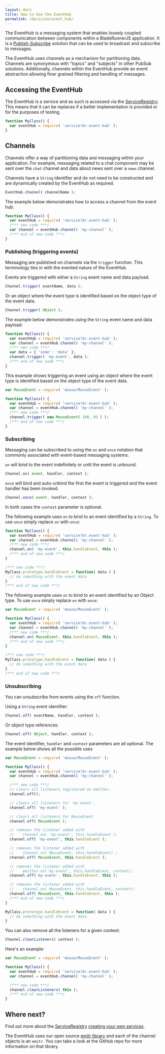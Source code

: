 ```yaml
---
layout: docs
title: How to Use the EventHub
permalink: /docs/use/event_hub/
---
```


The EventHub is a messaging system that enables loosely coupled communication between components within a BladeRunnerJS application. It is a [Publish-Subscribe](http://en.wikipedia.org/wiki/Publish%E2%80%93subscribe_pattern) solution that can be used to broadcast and subscribe to messages.

The EventHub uses channels as a mechanism for partitioning data. Channels are synonymous with "topics" and "subjects" in other PubSub solutions. Additionally, channels within the EventHub provide an event abstraction allowing finer grained filtering and handling of messages.

## Accessing the EventHub

The EventHub is a service and as such is accessed via the [ServiceRegistry](/docs/concepts/service_registry/). This means that it can be replaces if a better implementation is provided or for the purposes of testing.

```js
function MyClass() {
  var eventHub = require( 'service!br.event-hub' );
}
```

## Channels

Channels offer a way of partitioning data and messaging within your application. For example, messaging related to a chat component may be sent over the `chat` channel and data about news sent over a `news` channel.

Channels have a `String` identifier and do not need to be constructed and are dynamically created by the EventHub as required.

```js
EventHub.channel( channelName );
```

The example below demonstrates how to access a channel from the event hub.

```js
function MyClass() {
  var eventHub = require( 'service!br.event-hub' );
  /*** new code ***/
  var channel = eventHub.channel( 'my-channel' );
  /*** end of new code ***/
}
```

### Publishing (triggering events)

Messaging are published on channels via the `trigger` function. This terminology ties in with the evented nature of the EventHub.

Events are triggered with either a `String` event name and data payload.

```js
Channel.trigger( eventName, data );
```

Or an object where the event type is identified based on the object type of the event data.

```js
Channel.trigger( Object );
```

The example below demonstrates using the `String` event name and data payload:

```js
function MyClass() {
  var eventHub = require( 'service!br.event-hub' );
  var channel = eventHub.channel( 'my-channel' );
  /*** new code ***/
  var data = { 'some': 'data' };
  channel.trigger( 'my-event', data );
  /*** end of new code ***/
}
```

This example shows triggering an event using an object where the event type is identified based on the object type of the event data.

```js
var MouseEvent = require( 'mouse/MouseEvent' );

function MyClass() {
  var eventHub = require( 'service!br.event-hub' );
  var channel = eventHub.channel( 'my-channel' );
  /*** new code ***/
  channel.trigger( new MouseEvent( 100, 99 ) );
  /*** end of new code ***/
}
```

### Subscribing

Messaging can be subscribed to using the `on` and `once` notation that commonly associated with event-based messaging systems.

`on` will bind to the event indefinitely or until the event is unbound.

```js
Channel.on( event, handler, context );
```

`once` will bind and auto-unbind the first the event is triggered and the event handler has been invoked.

```js
Channel.once( event, handler, context );
```

In both cases the `context` parameter is optional.

The following example uses `on` to bind to an event identified by a `String`. To use `once` simply replace `on` with `once`:

```js
function MyClass() {
  var eventHub = require( 'service!br.event-hub' );
  var channel = eventHub.channel( 'my-channel' );
  /*** new code ***/
  channel.on( 'my-event', this.handleEvent, this );
  /*** end of new code ***/
}

/*** new code ***/
MyClass.prototype.handleEvent = function( data ) {
  // do something with the event data
}
/*** end of new code ***/
```

The following example uses `on` to bind to an event identified by an Object type. To use `once` simply replace `on` with `once`:

```js
var MouseEvent = require( 'mouse/MouseEvent' );

function MyClass() {
  var eventHub = require( 'service!br.event-hub' );
  var channel = eventHub.channel( 'my-channel' );
  /*** new code ***/
  channel.on( MouseEvent, this.handleEvent, this );
  /*** end of new code ***/
}

/*** new code ***/
MyClass.prototype.handleEvent = function( data ) {
  // do something with the event data
}
/*** end of new code ***/
```

### Unsubscribing

You can unsubscribe from events using the `off` function.

Using a `String` event identifier:

```js
Channel.off( eventName, handler, context );
```

Or object type references:

```js
Channel.off( Object, handler, context );
```

The event identifier, `handler` and `context` parameters are all optional. The example below shows all the possible uses

```js
var MouseEvent = require( 'mouse/MouseEvent' );

function MyClass() {
  var eventHub = require( 'service!br.event-hub' );
  var channel = eventHub.channel( 'my-channel' );

  /*** new code ***/
  // clears all listeners registered on emitter.
  channel.off();

  // clears all listeners for 'my-event'.
  channel.off( 'my-event' );

  // clears all listeners for MouseEvent
  channel.off( MouseEvent );

  // removes the listener added with
  //    channel.on( 'my-event', this.handleEvent );
  channel.off( 'my-event', this.handleEvent );

  // removes the listener added with
  //    channel.on( MouseEvent, this.handleEvent) ;
  channel.off( MouseEvent, this.handleEvent );

  // removes the listener added with
  //    emitter.on('my-event', this.handleEvent, context);
  channel.off('my-event', this.handleEvent, this );

  // removes the listener added with
  //    channel.on( MouseEvent, this.handleEvent, context);
  channel.off( MouseEvent, this.handleEvent, this );
  /*** end of new code ***/
}

MyClass.prototype.handleEvent = function( data ) {
  // do something with the event data
}
```

You can also remove all the listeners for a given context:

```js
Channel.clearListeners( context );
```

Here's an example:

```js
var MouseEvent = require( 'mouse/MouseEvent' );

function MyClass() {
  var eventHub = require( 'service!br.event-hub' );
  var channel = eventHub.channel( 'my-channel' );

  /*** new code ***/
  channel.clearListeners( this );
  /*** end of new code ***/
}
```

## Where next?

<!-- TODO: enable this link once the docs have been updated since the URLs will change
Read the [JavaScript API documentation](http://apidocs.bladerunnerjs.org/latest/js/index.html#br.EventHub.html).
-->
Find out more about the [ServiceRegistry](/docs/concepts/service_registry)  [creating your own services](/docs/use/service_registry).

The EventHub uses our open source [emitr library](https://github.com/BladeRunnerJS/emitr) and each of the channel objects is an `emitr`. You can take a look at the GitHub repo for more information on that library.
